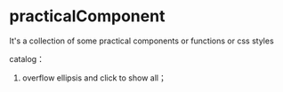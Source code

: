 # practicalComponent
It's a collection of some practical components or functions or css styles

catalog：
1. overflow ellipsis and click to show all；
